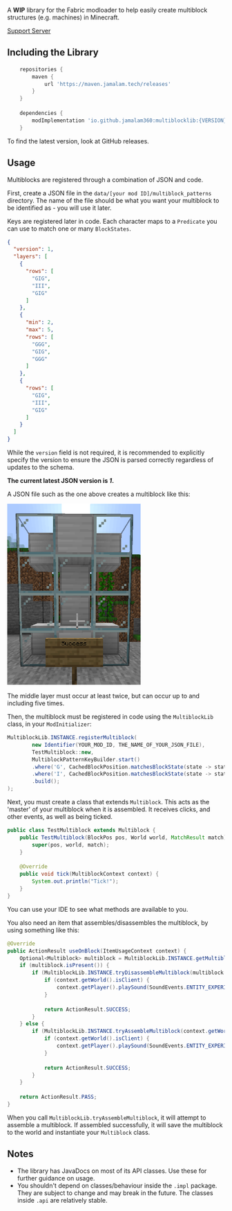 A **WIP** library for the Fabric modloader to help easily create multiblock structures (e.g. machines) in Minecraft.

[Support Server](https://discord.jamalam.tech/)

## Including the Library

```groovy
    repositories {
        maven {
            url 'https://maven.jamalam.tech/releases'
        }
    }

    dependencies {
        modImplementation 'io.github.jamalam360:multiblocklib:{VERSION}'
    }
```

To find the latest version, look at GitHub releases.

## Usage

Multiblocks are registered through a combination of JSON and code.

First, create a JSON file in the `data/[your mod ID]/multiblock_patterns` directory. The name of
the file should be what you want your multiblock to be identified as - you will use it later.

Keys are registered later in code. Each character maps to a `Predicate` you can use to 
match one or many `BlockStates`.

```json
{
  "version": 1,
  "layers": [
    {
      "rows": [
        "GIG",
        "III",
        "GIG"
      ]
    },
    {
      "min": 2,
      "max": 5,
      "rows": [
        "GGG",
        "GIG",
        "GGG"
      ]
    },
    {
      "rows": [
        "GIG",
        "III",
        "GIG"
      ]
    }
  ]
}
```

While the `version` field is not required, it is recommended to explicitly specify the version
to ensure the JSON is parsed correctly regardless of updates to the schema.

**The current latest JSON version is _1_.**

A JSON file such as the one above creates a multiblock like this:

![Picture of test multiblock](/assets/multiblock.png)

The middle layer must occur at least twice, but can occur up to and including five times.

Then, the multiblock must be registered in code using the `MultiblockLib` class, in your `ModInitializer`:

```java
MultiblockLib.INSTANCE.registerMultiblock(
        new Identifier(YOUR_MOD_ID, THE_NAME_OF_YOUR_JSON_FILE),
        TestMultiblock::new,
        MultiblockPatternKeyBuilder.start()
        .where('G', CachedBlockPosition.matchesBlockState(state -> state.getBlock() == Blocks.GLASS))
        .where('I', CachedBlockPosition.matchesBlockState(state -> state.getBlock() == Blocks.IRON_BLOCK))
        .build();
);
```

Next, you must create a class that extends `Multiblock`. This acts as the 'master' of your multiblock
when it is assembled. It receives clicks, and other events, as well as being ticked.

```java
public class TestMultiblock extends Multiblock {
    public TestMultiblock(BlockPos pos, World world, MatchResult match) {
        super(pos, world, match);
    }

    @Override
    public void tick(MultiblockContext context) {
        System.out.println("Tick!");
    }
}
```

You can use your IDE to see what methods are available to you.

You also need an item that assembles/disassembles the multiblock, by using something like this:

```java
@Override
public ActionResult useOnBlock(ItemUsageContext context) {
    Optional<Multiblock> multiblock = MultiblockLib.INSTANCE.getMultiblock(context.getWorld(), context.getBlockPos());
    if (multiblock.isPresent()) {
        if (MultiblockLib.INSTANCE.tryDisassembleMultiblock(multiblock.get(), false)) {
            if (context.getWorld().isClient) {
                context.getPlayer().playSound(SoundEvents.ENTITY_EXPERIENCE_ORB_PICKUP, 2.0F, 1.0F);
            }

            return ActionResult.SUCCESS;
        }
    } else {
        if (MultiblockLib.INSTANCE.tryAssembleMultiblock(context.getWorld(), context.getBlockPos())) {
            if (context.getWorld().isClient) {
                context.getPlayer().playSound(SoundEvents.ENTITY_EXPERIENCE_ORB_PICKUP, 2.0F, 1.0F);
            }

            return ActionResult.SUCCESS;
        }
    }

    return ActionResult.PASS;
}
```

When you call `MultiblockLib.tryAssembleMultiblock`, it will attempt to assemble a
multiblock. If assembled successfully, it will save the multiblock to the world and instantiate
your `Multiblock` class.

## Notes

- The library has JavaDocs on most of its API classes. Use these for further guidance on usage.
- You shouldn't depend on classes/behaviour inside the `.impl` package. They are subject to change and may
  break in the future. The classes inside `.api` are relatively stable.
